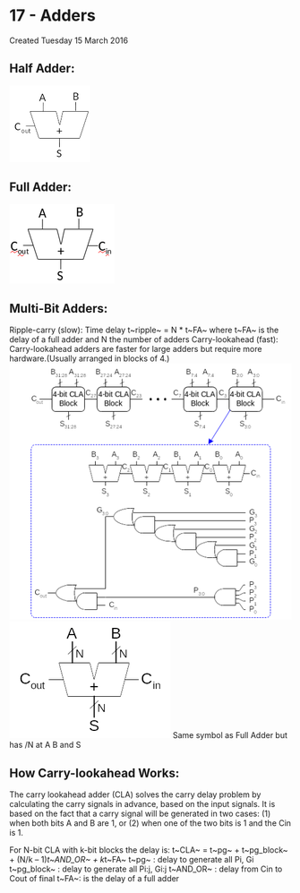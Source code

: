 # 17 - Adders
Created Tuesday 15 March 2016


Half Adder:
-----------
![](./17_-_Adders/pasted_image.png)


Full Adder:
-----------
![](./17_-_Adders/pasted_image001.png)
	
	

Multi-Bit Adders:
-----------------
Ripple-carry (slow): Time delay  t~ripple~ = N * t~FA~ where t~FA~ is the delay of a full adder and N the number of adders
Carry-lookahead (fast): Carry-lookahead adders are faster for large adders but require more hardware.(Usually arranged in blocks of 4.)
![](./17_-_Adders/pasted_image003.png)
![](./17_-_Adders/pasted_image002.png)
Same symbol as Full Adder but has /N at A B and S


How Carry-lookahead Works:
--------------------------
The carry lookahead adder (CLA) solves the carry delay problem by calculating the carry signals in advance, based on the input signals.
It is based on the fact that a carry signal will be generated in two cases:
(1) when both bits A and B are 1, or
(2) when one of the two bits is 1 and the Cin is 1.


For N-bit CLA with k-bit blocks the delay is: t~CLA~ = t~pg~ + t~pg_block~ + (N/k – 1)*t~AND_OR~ + k*t~FA~
t~pg~ : delay to generate all Pi, Gi
t~pg_block~ : delay to generate all Pi:j, Gi:j
t~AND_OR~ : delay from Cin to Cout of final
t~FA~:  is the delay of a full adder

